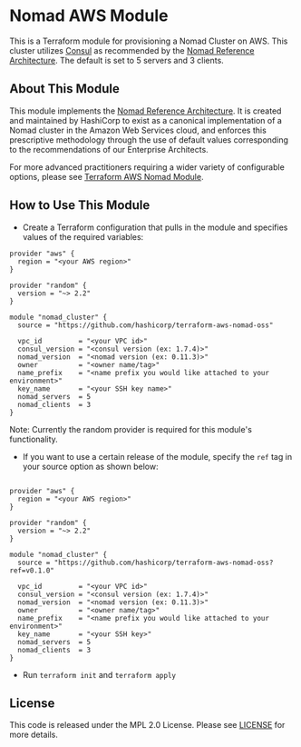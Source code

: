 # Nomad AWS Module

This is a Terraform module for provisioning a Nomad Cluster on AWS. This cluster
utilizes [Consul](https://www.consul.io/) as recommended by the [Nomad Reference
Architecture](https://www.nomadproject.io/docs/install/production/reference-architecture#ra).
The default is set to 5 servers and 3 clients.

## About This Module

This module implements the [Nomad Reference Architecture](https://www.nomadproject.io/docs/install/production/reference-architecture#ra). It is created and maintained by HashiCorp to exist as a canonical implementation of a Nomad cluster in the Amazon Web Services cloud, and enforces this prescriptive methodology through the use of default values corresponding to the recommendations of our Enterprise Architects.

For more advanced practitioners requiring  a wider variety of configurable options, please see [Terraform AWS Nomad Module](https://registry.terraform.io/modules/hashicorp/nomad/aws/0.6.3).

## How to Use This Module

- Create a Terraform configuration that pulls in the module and specifies values
  of the required variables:

```hcl
provider "aws" {
  region = "<your AWS region>"
}

provider "random" {
  version = "~> 2.2"
}

module "nomad_cluster" {
  source = "https://github.com/hashicorp/terraform-aws-nomad-oss"

  vpc_id         = "<your VPC id>"
  consul_version = "<consul version (ex: 1.7.4)>"
  nomad_version  = "<nomad version (ex: 0.11.3)>"
  owner          = "<owner name/tag>"
  name_prefix    = "<name prefix you would like attached to your environment>"
  key_name       = "<your SSH key name>"
  nomad_servers  = 5
  nomad_clients  = 3
}
```

Note: Currently the random provider is required for this module's functionality.

- If you want to use a certain release of the module, specify the `ref` tag in
  your source option as shown below:

```hcl

provider "aws" {
  region = "<your AWS region>"
}

provider "random" {
  version = "~> 2.2"
}

module "nomad_cluster" {
  source = "https://github.com/hashicorp/terraform-aws-nomad-oss?ref=v0.1.0"

  vpc_id         = "<your VPC id>"
  consul_version = "<consul version (ex: 1.7.4)>"
  nomad_version  = "<nomad version (ex: 0.11.3)>"
  owner          = "<owner name/tag>"
  name_prefix    = "<name prefix you would like attached to your environment>"
  key_name       = "<your SSH key>"
  nomad_servers  = 5
  nomad_clients  = 3
}
```

- Run `terraform init` and `terraform apply`


## License

This code is released under the MPL 2.0 License. Please see [LICENSE](./LICENSE) for more details.
